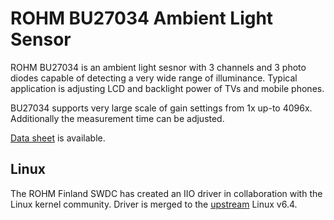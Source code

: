 # ROHM BU27034 Ambient Light Sensor

ROHM BU27034 is an ambient light sesnor with 3 channels and 3 photo diodes
capable of detecting a very wide range of illuminance. Typical application
is adjusting LCD and backlight power of TVs and mobile phones.

BU27034 supports very large scale of gain settings from 1x up-to 4096x.
Additionally the measurement time can be adjusted.

[Data sheet](https://fscdn.rohm.com/en/products/databook/datasheet/ic/sensor/light/bu27034nuc-e.pdf) is available.

## Linux

The ROHM Finland SWDC has created an IIO driver in collaboration with the
Linux kernel community. Driver is merged to the [upstream](https://git.kernel.org/pub/scm/linux/kernel/git/torvalds/linux.git) Linux v6.4.
